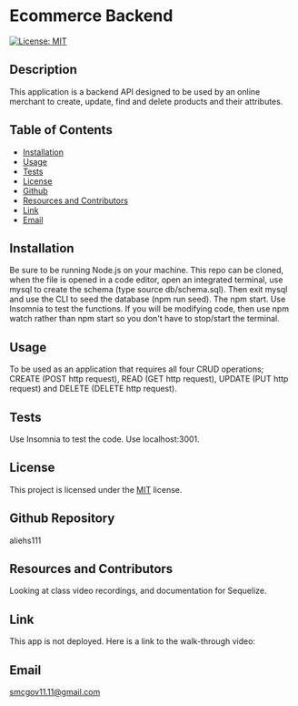 # Ecommerce Backend
  [![License: MIT](https://img.shields.io/badge/License-MIT-yellow.svg)](https://opensource.org/licenses/MIT)
  ## Description
  This application is a backend API designed to be used by an online merchant to create, update, find and delete products and their attributes.
  ## Table of Contents
  * [Installation](#installation)
  * [Usage](#usage)
  * [Tests](#tests)
  * [License](#license)
  * [Github](#github)
  * [Resources and Contributors](#resources-and-contributors)
  * [Link](#link)
  * [Email](#email)
  
 ## Installation
 Be sure to be running Node.js on your machine.  This repo can be cloned, when the file is opened in a code editor, open an integrated terminal, use mysql to create the schema (type source db/schema.sql). Then exit mysql and use the CLI to seed the database (npm run seed).  The npm start.  Use Insomnia to test the functions.  If you will be modifying code, then use npm watch rather than npm start so you don't have to stop/start the terminal.
 ## Usage
 To be used as an application that requires all four CRUD operations; CREATE (POST http request), READ (GET http request), UPDATE (PUT http request) and DELETE (DELETE http request).
 ## Tests
 Use Insomnia to test the code.  Use localhost:3001.
 ## License
 This project is licensed under the [MIT](https://opensource.org/licenses/MIT) license.
 ## Github Repository
 aliehs111
 ## Resources and Contributors
 Looking at class video recordings, and documentation for Sequelize.
 ## Link
 This app is not deployed.  Here is a link to the walk-through video:
 ## Email
 smcgov11.11@gmail.com
    
  